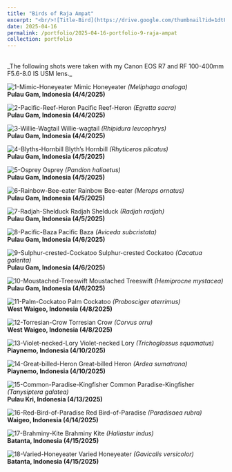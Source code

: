 ```yaml
---
title: "Birds of Raja Ampat"
excerpt: "<br/>![Title-Bird](https://drive.google.com/thumbnail?id=1dtFiaMoMFSOnV0QpMyTmAfnUABzAw8c4&sz=w1000)"
date: 2025-04-16
permalink: /portfolio/2025-04-16-portfolio-9-raja-ampat
collection: portfolio
---
```


<br/>
_The following shots were taken with my Canon EOS R7 and RF 100-400mm F5.6-8.0 IS USM lens._
<br/>

![1-Mimic-Honeyeater](https://drive.google.com/thumbnail?id=1v3zLa8QRyzXX5JR2g2tKq6GgSGNKpbPt&sz=w1000)
Mimic Honeyeater _(Meliphaga analoga)_ <br/> __Pulau Gam, Indonesia (4/4/2025)__

![2-Pacific-Reef-Heron](https://drive.google.com/thumbnail?id=1kAWYum4P0kLeAkG5yDXLNbCZIIln8ACX&sz=w1000)
Pacific Reef-Heron _(Egretta sacra)_ <br/> __Pulau Gam, Indonesia (4/4/2025)__

![3-Willie-Wagtail](https://drive.google.com/thumbnail?id=1HH2mJ_prpxTIuT1DdPzi3UA5xukuNfaL&sz=w1000)
Willie-wagtail _(Rhipidura leucophrys)_ <br/> __Pulau Gam, Indonesia (4/4/2025)__

![4-Blyths-Hornbill](https://drive.google.com/thumbnail?id=1wK_e5lkVa7YSuxmQGh_j6mADc3ujWndP&sz=w1000)
Blyth’s Hornbill _(Rhyticeros plicatus)_ <br/> __Pulau Gam, Indonesia (4/5/2025)__

![5-Osprey](https://drive.google.com/thumbnail?id=1s5tW4PDirp3g4rqTpXXQOCUHVMepcrEy&sz=w1000)
Osprey _(Pandion haliaetus)_ <br/> __Pulau Gam, Indonesia (4/5/2025)__

![6-Rainbow-Bee-eater](https://drive.google.com/thumbnail?id=1SfyxZ3P5QC6xanc23hHZBJ5xTufKRVP1&sz=w1000)
Rainbow Bee-eater _(Merops ornatus)_ <br/> __Pulau Gam, Indonesia (4/5/2025)__

![7-Radjah-Shelduck](https://drive.google.com/thumbnail?id=1NtB5zuyeTRJ_qE_xxY9rgYKq4wti02DU&sz=w1000)
Radjah Shelduck _(Radjah radjah)_ <br/> __Pulau Gam, Indonesia (4/5/2025)__

![8-Pacific-Baza](https://drive.google.com/thumbnail?id=12_j2ih_tt0bOkmUx7Yn5BvHFki8eywVJ&sz=w1000)
Pacific Baza _(Aviceda subcristata)_ <br/> __Pulau Gam, Indonesia (4/6/2025)__

![9-Sulphur-crested-Cockatoo](https://drive.google.com/thumbnail?id=1Ni4x5DhGnaGzO6riJgQ1wrVIy8i4Pvh8&sz=w1000)
Sulphur-crested Cockatoo _(Cacatua galerita)_ <br/> __Pulau Gam, Indonesia (4/6/2025)__

![10-Moustached-Treeswift](https://drive.google.com/thumbnail?id=1cTW8Sxve-Kj1oMiVWTR8V1UOmry7ZnvL&sz=w1000)
Moustached Treeswift _(Hemiprocne mystacea)_ <br/> __Pulau Gam, Indonesia (4/6/2025)__

![11-Palm-Cockatoo](https://drive.google.com/thumbnail?id=1FUUG4m0ZXKj8YAtjQYEJL65JkMv9dOUh&sz=w1000)
Palm Cockatoo _(Probosciger aterrimus)_ <br/> __West Waigeo, Indonesia (4/8/2025)__

![12-Torresian-Crow](https://drive.google.com/thumbnail?id=1rmyUvPVrOkreLdg9q_NSOauHYDAULwtY&sz=w1000)
Torresian Crow _(Corvus orru)_ <br/> __West Waigeo, Indonesia (4/8/2025)__

![13-Violet-necked-Lory](https://drive.google.com/thumbnail?id=1iVKTR6G5XgqI3CHfk6XybBqzwK8B8VVu&sz=w1000)
Violet-necked Lory _(Trichoglossus squamatus)_ <br/> __Piaynemo, Indonesia (4/10/2025)__

![14-Great-billed-Heron](https://drive.google.com/thumbnail?id=1O_YxCMCZ1rLBl1Qc2H6XUGGaXxcYRqZh&sz=w1000)
Great-billed Heron _(Ardea sumatrana)_ <br/> __Piaynemo, Indonesia (4/10/2025)__

![15-Common-Paradise-Kingfisher](https://drive.google.com/thumbnail?id=1dtFiaMoMFSOnV0QpMyTmAfnUABzAw8c4&sz=w1000)
Common Paradise-Kingfisher _(Tanysiptera galatea)_ <br/> __Pulau Kri, Indonesia (4/13/2025)__

![16-Red-Bird-of-Paradise](https://drive.google.com/thumbnail?id=1ce97OPXq9T9TPprz7iqxRuYb7cyoSaxV&sz=w1000)
Red Bird-of-Paradise _(Paradisaea rubra)_ <br/> __Waigeo, Indonesia (4/14/2025)__

![17-Brahminy-Kite](https://drive.google.com/thumbnail?id=1IBfIo3BCoCnO1bhMrLog5HXh_TSwVFzv&sz=w1000)
Brahminy Kite _(Haliastur indus)_ <br/> __Batanta, Indonesia (4/15/2025)__

![18-Varied-Honeyeater](https://drive.google.com/thumbnail?id=1HqkIKq5izNncZecT4mkms0Tzn6J9ONNi&sz=w1000)
Varied Honeyeater _(Gavicalis versicolor)_ <br/> __Batanta, Indonesia (4/15/2025)__

